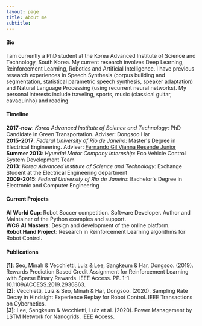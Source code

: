```yaml
---
layout: page
title: About me
subtitle: 
---
```


#### Bio

I am currently a PhD student at the Korea Advanced Institute of Science and Technology, South Korea. My current research involves Deep Learning, Reinforcement Learning, Robotics and Artificial Intelligence. I have previous research experiences in Speech Synthesis (corpus building and segmentation, statistical parametric speech synthesis, speaker adaptation) and Natural Language Processing (using recurrent neural networks). My personal interests include traveling, sports, music (classical guitar, cavaquinho) and reading.

#### Timeline

**2017-now**: _Korea Advanced Institute of Science and Technology_: PhD Candidate in Green Transportation. Adviser: Dongsoo Har  
**2015-2017**: _Federal University of Rio de Janeiro_: Master's Degree in Electrical Engineering. Adviser: [Fernando Gil Vianna Resende Junior](http://pee.ufrj.br/prof/?ID=gil)  
**Summer 2013**: _Hyundai Motor Company Internship_: Eco Vehicle Control System Development Team  
**2013**: _Korea Advanced Institute of Science and Technology_: Exchange Student at the Electrical Engineering department  
**2009-2015**: _Federal University of Rio de Janeiro_: Bachelor's Degree in Electronic and Computer Engineering  

#### Current Projects
 
**AI World Cup**: Robot Soccer competition. Software Developer. Author and Maintainer of the Python examples and support.  
**WCG AI Masters**: Design and development of the online platform.  
**Robot Hand Project**: Research in Reinforcement Learning algorithms for Robot Control.  

#### Publications
 
**[1]**: Seo, Minah & Vecchietti, Luiz & Lee, Sangkeum & Har, Dongsoo. (2019). Rewards Prediction Based Credit Assignment for Reinforcement Learning with Sparse Binary Rewards. IEEE Access. PP. 1-1. 10.1109/ACCESS.2019.2936863.  
**[2]**: Vecchietti, Luiz & Seo, Minah & Har, Dongsoo. (2020). Sampling Rate Decay in Hindsight Experience Replay for Robot Control. IEEE Transactions on Cybernetics.  
**[3]**: Lee, Sangkeum & Vecchietti, Luiz et al. (2020). Power Management by LSTM Network for Nanogrids. IEEE Access.
